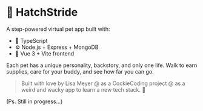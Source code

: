 # 🐣 HatchStride

A step-powered virtual pet app built with:

- 🧠 TypeScript
- ⚙️ Node.js + Express + MongoDB
- 🎨 Vue 3 + Vite frontend

Each pet has a unique personality, backstory, and only one life. Walk to earn supplies, care for your buddy, and see how far you can go.

> Built with love by Lisa Meyer @ as a CockieCoding project @ as a weird and wacky app to learn a new tech stack. 💛

(Ps. Still in progress...)
